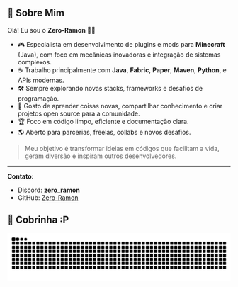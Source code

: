 ## 👤 Sobre Mim

Olá! Eu sou o **Zero-Ramon** 🧑‍💻

- 🎮 Especialista em desenvolvimento de plugins e mods para **Minecraft** (Java), com foco em mecânicas inovadoras e integração de sistemas complexos.
- ☕ Trabalho principalmente com **Java**, **Fabric**, **Paper**, **Maven**, **Python**, e APIs modernas.
- 🛠️ Sempre explorando novas stacks, frameworks e desafios de programação.
- 🚀 Gosto de aprender coisas novas, compartilhar conhecimento e criar projetos open source para a comunidade.
- 🏆 Foco em código limpo, eficiente e documentação clara.
- 🌎 Aberto para parcerias, freelas, collabs e novos desafios.

> Meu objetivo é transformar ideias em códigos que facilitam a vida, geram diversão e inspiram outros desenvolvedores.

---

**Contato:**
- Discord: **zero_ramon**
- GitHub: [Zero-Ramon](https://github.com/Zero-Ramon)

## 🐍 Cobrinha :P

<picture>
  <source media="(prefers-color-scheme: dark)" srcset="https://raw.githubusercontent.com/Zero-Ramon/Zero-Ramon/output/github-contribution-grid-snake-dark.svg">
  <source media="(prefers-color-scheme: light)" srcset="https://raw.githubusercontent.com/Zero-Ramon/Zero-Ramon/output/github-contribution-grid-snake.svg">
  <img alt="snake gif" src="https://raw.githubusercontent.com/Zero-Ramon/Zero-Ramon/output/github-contribution-grid-snake.svg">
</picture>
